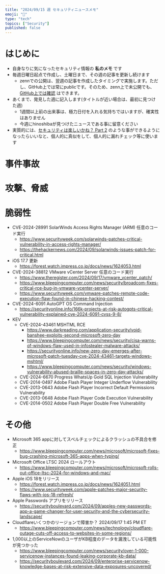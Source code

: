 ```yaml
---
title: "2024/09/15 週 セキュリティニュースメモ"
emoji: "🔖"
type: "tech"
topics: ["Security"]
published: false
---
```


# はじめに
* 自身なりに気になったセキュリティ情報の **私のメモ** です
* 毎週日曜日起点で作成し、土曜日まで、その週の記事を更新し続けます
    * zennでの公開は、翌週の記事を作成したタイミングで実施します。ただし、GitHub上では常にpublicです。そのため、zenn上で未公開でも、[GitHub上では確認](https://github.com/hinoshiba/zenn.dev/tree/main/articles) はできます。
* あくまで、発見した週に記入します(タイトルが近い場合は、最初に見つけた週)
    * 1週間以上前の出来事は、極力日付を入れる気持ちではいますが、確実性はありません
    * 今週にhinoshibaが見つけたニュースである事に留意ください
* 実質的には、[セキュリティは楽しいかね？ Part 2](https://negi.hatenablog.com/) のような事ができるようになったらいいなと、個人的に真似をして、個人的に漏れチェック等に使います

# 事件事故

# 攻撃、脅威

# 脆弱性

* CVE-2024-28991 SolarWinds Access Rights Manager (ARM) 任意のコード実行
    * https://www.securityweek.com/solarwinds-patches-critical-vulnerability-in-access-rights-manager/
    * https://thehackernews.com/2024/09/solarwinds-issues-patch-for-critical.html
* iOS 17.7 更新
    * https://forest.watch.impress.co.jp/docs/news/1624053.html
* CVE-2024-38812 VMware vCenter Server 任意のコード実行
    * https://www.theregister.com/2024/09/17/vmware_vcenter_patch/
    * https://www.bleepingcomputer.com/news/security/broadcom-fixes-critical-rce-bug-in-vmware-vcenter-server/
    * https://www.securityweek.com/vmware-patches-remote-code-execution-flaw-found-in-chinese-hacking-contest/
* CVE-2024-6091 AutoGPT OS Command Injection
    * https://securityonline.info/166k-projects-at-risk-autogpts-critical-vulnerability-explained-cve-2024-6091-cvss-9-8/
* KEV
    * CVE-2024-43461 MSHTML RCE
        * https://www.darkreading.com/application-security/void-banshee-exploits-second-microsoft-zero-day
        * https://www.bleepingcomputer.com/news/security/cisa-warns-of-windows-flaw-used-in-infostealer-malware-attacks/
        * https://securityonline.info/new-zero-day-emerges-after-microsoft-patch-tuesday-cve-2024-43461-targets-windows-mshtml/
        * https://www.bleepingcomputer.com/news/security/windows-vulnerability-abused-braille-spaces-in-zero-day-attacks/
    * CVE-2024-6670 Progress WhatsUp Gold SQL Injection Vulnerability
    * CVE-2014-0497 Adobe Flash Player Integer Underflow Vulnerability
    * CVE-2013-0643 Adobe Flash Player Incorrect Default Permissions Vulnerability
    * CVE-2013-0648 Adobe Flash Player Code Execution Vulnerability
    * CVE-2014-0502 Adobe Flash Player Double Free Vulnerability

# その他

* Microsoft 365 appに対してスペルチェックによるクラッシュの不具合を修正
    * https://www.bleepingcomputer.com/news/microsoft/microsoft-fixes-bug-crashing-microsoft-365-apps-when-typing/
* Microsoft Office LTSC 2024 ロールアウト
    * https://www.bleepingcomputer.com/news/microsoft/microsoft-rolls-out-office-ltsc-2024-for-windows-and-mac/
* Apple iOS 18をリリース
    * https://forest.watch.impress.co.jp/docs/news/1624051.html
    * https://www.securityweek.com/apple-patches-major-security-flaws-with-ios-18-refresh/
* Apple Passwords アプリをリリース
    * https://securityboulevard.com/2024/09/apples-new-passwords-app-a-game-changer-for-user-security-and-the-cybersecurity-landscape/
* Cloudflareいくつかのリージョンで障害か？ 2024/09/17 1:45 PM ET
    * https://www.bleepingcomputer.com/news/technology/cloudflare-outage-cuts-off-access-to-websites-in-some-regions/
* 1,000以上のServiceNowのユーザがKB程度のデータを漏洩している可能性が見つかった
    * https://www.bleepingcomputer.com/news/security/over-1-000-servicenow-instances-found-leaking-corporate-kb-data/
    * https://securityboulevard.com/2024/09/enterprise-servicenow-knowledge-bases-at-risk-extensive-data-exposures-uncovered/
